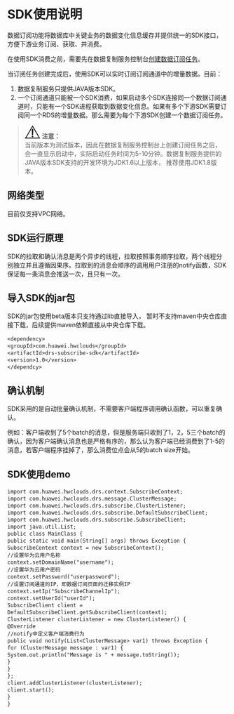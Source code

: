 # SDK使用说明<a name="drs_15_0006"></a>

数据订阅功能将数据库中关键业务的数据变化信息缓存并提供统一的SDK接口，方便下游业务订阅、获取、并消费。

在使用SDK消费之前，需要先在数据复制服务控制台[创建数据订阅任务](https://support.huaweicloud.com/qs-drs/drs_07_0006.html)。

当订阅任务创建完成后，使用SDK可以实时订阅订阅通道中的增量数据。目前：

1.  数据复制服务只提供JAVA版本SDK。
2.  一个订阅通道只能被一个SDK消费，如果启动多个SDK连接同一个数据订阅通道时，只能有一个SDK进程获取到数据变化信息。如果有多个下游SDK需要订阅同一个RDS的增量数据。那么需要为每个下游SDK创建一个数据订阅任务。

>![](public_sys-resources/icon-notice.gif) **注意：**   
>当前版本为测试版本，因此在数据复制服务控制台上创建订阅任务之后， 会一直显示启动中，实际启动任务时间为5-10分钟。数据复制服务提供的JAVA版本SDK支持的开发环境为JDK1.6以上版本， 推荐使用JDK1.8版本。  

## 网络类型<a name="section35314819381"></a>

目前仅支持VPC网络。

## SDK运行原理<a name="section20481840399"></a>

SDK的拉取和确认消息是两个异步的线程，拉取按照事务顺序拉取，两个线程分别独立并且遵循因果序。拉取到的消息会顺序的调用用户注册的notify函数，SDK保证每一条消息会推送一次，且只有一次。

## 导入SDK的jar包<a name="section5284144412437"></a>

SDK的jar包使用beta版本只支持通过lib直接导入， 暂时不支持maven中央仓库直接下载，后续提供maven依赖直接从中央仓库下载。

```
<dependency>
<groupId>com.huawei.hwclouds</groupId>
<artifactId>drs-subscribe-sdk</artifactId>
<version>1.0</version>
</dependcy>
```

## 确认机制<a name="section35921612104518"></a>

SDK采用的是自动批量确认机制，不需要客户端程序调用确认函数，可以重复确认。

例如：客户端收到了5个batch的消息，但是服务端只收到了1，2，5三个batch的确认，因为客户端确认消息也是严格有序的，那么认为客户端已经消费到了1-5的消息，若客户端程序挂掉了，那么消费位点会从5的batch size开始。

## SDK使用demo<a name="section14870536164719"></a>

```
import com.huawei.hwclouds.drs.context.SubscribeContext;
import com.huawei.hwclouds.drs.message.ClusterMessage;
import com.huawei.hwclouds.drs.subscribe.ClusterListener;
import com.huawei.hwclouds.drs.subscribe.DefaultSubscribeClient;
import com.huawei.hwclouds.drs.subscribe.SubscribeClient;
import java.util.List;
public class MainClass {
public static void main(String[] args) throws Exception {
SubscribeContext context = new SubscribeContext();
//设置华为云用户名称
context.setDomainName("username");
//设置华为云用户密码
context.setPassword("userpassword");
//设置订阅通道的IP，即数据订阅页面的迁移实例IP
context.setIp("SubscribeChannelIp");
context.setUserId("userId");
SubscribeClient client =
DefaultSubscribeClient.getSubscribeClient(context);
ClusterListener clusterListener = new ClusterListener() {
@Override
//notify中定义客户端消费行为
public void notify(List<ClusterMessage> var1) throws Exception {
for (ClusterMessage message : var1) {
System.out.println("Message is " + message.toString());
}
}
};
client.addClusterListener(clusterListener);
client.start();
}
}
```

